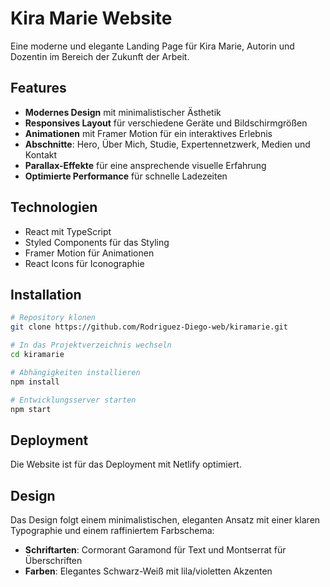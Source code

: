 # Kira Marie Website

Eine moderne und elegante Landing Page für Kira Marie, Autorin und Dozentin im Bereich der Zukunft der Arbeit.

## Features

- **Modernes Design** mit minimalistischer Ästhetik
- **Responsives Layout** für verschiedene Geräte und Bildschirmgrößen
- **Animationen** mit Framer Motion für ein interaktives Erlebnis
- **Abschnitte**: Hero, Über Mich, Studie, Expertennetzwerk, Medien und Kontakt
- **Parallax-Effekte** für eine ansprechende visuelle Erfahrung
- **Optimierte Performance** für schnelle Ladezeiten

## Technologien

- React mit TypeScript
- Styled Components für das Styling
- Framer Motion für Animationen
- React Icons für Iconographie

## Installation

```bash
# Repository klonen
git clone https://github.com/Rodriguez-Diego-web/kiramarie.git

# In das Projektverzeichnis wechseln
cd kiramarie

# Abhängigkeiten installieren
npm install

# Entwicklungsserver starten
npm start
```

## Deployment

Die Website ist für das Deployment mit Netlify optimiert.

## Design

Das Design folgt einem minimalistischen, eleganten Ansatz mit einer klaren Typographie und einem raffiniertem Farbschema:

- **Schriftarten**: Cormorant Garamond für Text und Montserrat für Überschriften
- **Farben**: Elegantes Schwarz-Weiß mit lila/violetten Akzenten
